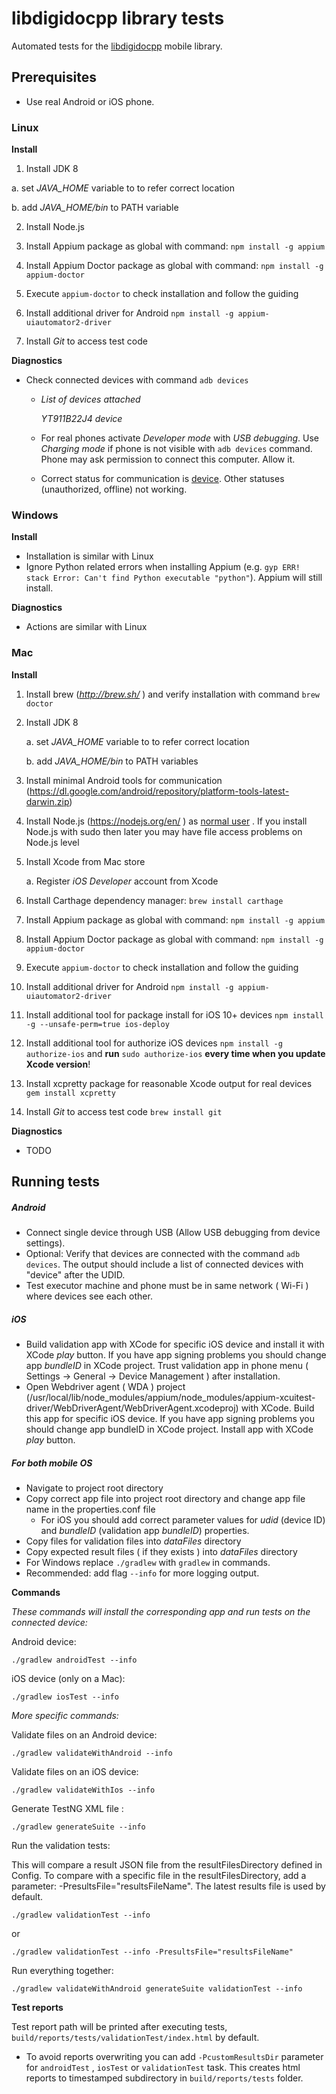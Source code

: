 # libdigidocpp library tests

Automated tests for the [libdigidocpp](https://github.com/metsma/libdigidocpp) mobile library.

## Prerequisites

- Use real Android or iOS phone.

### Linux

**Install**

1. Install JDK 8

  a. set *JAVA_HOME* variable to to refer correct location

  b. add *JAVA_HOME/bin* to PATH variable

2. Install Node.js

3. Install Appium package as global with command: `npm install -g appium`

4. Install Appium Doctor package as global with command: `npm install -g appium-doctor`

5. Execute `appium-doctor` to check installation and follow the guiding

6. Install additional driver for Android `npm install -g appium-uiautomator2-driver`

7. Install *Git* to access test code

**Diagnostics**

* Check connected devices with command `adb devices`

  * *List of devices attached*

    *YT911B22J4      device*

  *  For real phones activate *Developer mode* with *USB debugging*. Use *Charging mode* if phone is not visible with `adb devices` command. Phone may ask permission to connect this computer. Allow it. 

  * Correct status for communication is <u>device</u>. Other statuses (unauthorized, offline) not working.

### Windows

**Install**

* Installation is similar with Linux
* Ignore Python related errors when installing Appium
    (e.g. `gyp ERR! stack Error: Can't find Python executable "python"`). Appium will still install.

**Diagnostics**

* Actions are similar with Linux

### Mac

**Install**

1. Install  brew (*http://brew.sh/* ) and verify installation with command `brew doctor`

2. Install JDK 8

   a. set *JAVA_HOME* variable to to refer correct location

   b. add *JAVA_HOME/bin* to PATH variables

3. Install minimal Android tools for communication (https://dl.google.com/android/repository/platform-tools-latest-darwin.zip)

4. Install Node.js (https://nodejs.org/en/ )  as <u>normal user</u> . If you install Node.js with sudo then later you may have file access problems on Node.js level

5. Install Xcode from Mac store

   a. Register *iOS Developer* account from Xcode

6. Install Carthage dependency manager: `brew install carthage` 

7. Install Appium package as global with command: `npm install -g appium`

8. Install Appium Doctor package as global with command: `npm install -g appium-doctor`

9. Execute `appium-doctor` to check installation and follow the guiding

10. Install additional driver for Android `npm install -g appium-uiautomator2-driver`

11. Install additional tool for package install for iOS 10+ devices `npm install -g --unsafe-perm=true ios-deploy`

12. Install additional tool for authorize iOS devices `npm install -g authorize-ios` and **run** `sudo authorize-ios` **every time when you update Xcode version**!

13. Install xcpretty package for reasonable Xcode output for real devices `gem install xcpretty`

14. Install *Git* to access test code `brew install git`


**Diagnostics**

* TODO

## Running tests

##### Android

* Connect single device through USB (Allow USB debugging from device settings).
* Optional: Verify that devices are connected with the command `adb devices`. The output should
  include a list of connected devices with "device" after the UDID.
* Test executor machine and phone must be in same network ( Wi-Fi ) where devices see each other. 

##### iOS

* Build validation app with XCode for specific iOS device and install it with XCode *play* button. If you have app signing problems you should change app *bundleID* in XCode project. Trust validation app in phone menu ( Settings -> General -> Device Management ) after installation. 
* Open Webdriver agent ( WDA ) project (/usr/local/lib/node_modules/appium/node_modules/appium-xcuitest-driver/WebDriverAgent/WebDriverAgent.xcodeproj) with XCode. Build this app for specific iOS device.  If you have app signing problems you should change app bundleID in XCode project. Install app with XCode *play* button.

##### For both mobile OS

* Navigate to project root directory
* Copy correct app file into project root directory and change app file name in the properties.conf file
  * For iOS you should add correct parameter values for *udid* (device ID) and *bundleID* (validation app *bundleID*)  properties. 
* Copy files for validation files into *dataFiles* directory
* Copy expected result files ( if they exists ) into  *dataFiles* directory
* For Windows replace `./gradlew` with `gradlew` in commands.
* Recommended: add flag `--info` for more logging output.

**Commands**

_These commands will install the corresponding app and run tests on the connected device:_

Android device:

    ./gradlew androidTest --info

iOS device (only on a Mac):

    ./gradlew iosTest --info

_More specific commands:_

Validate files on an Android device:

    ./gradlew validateWithAndroid --info

Validate files on an iOS device:

    ./gradlew validateWithIos --info

Generate TestNG XML file :

    ./gradlew generateSuite --info

Run the validation tests:

This will compare a result JSON file from the resultFilesDirectory defined in Config.
To compare with a specific file in the resultFilesDirectory, add a parameter:
-PresultsFile="resultsFileName". The latest results file is used by default. 

    ./gradlew validationTest --info

or

    ./gradlew validationTest --info -PresultsFile="resultsFileName"

Run everything together:

    ./gradlew validateWithAndroid generateSuite validationTest --info


**Test reports**

Test report path will be printed after executing tests,  `build/reports/tests/validationTest/index.html` by default. 

* To avoid reports overwriting you can add `-PcustomResultsDir` parameter for `androidTest` , `iosTest` or `validationTest` task. This creates html reports to timestamped subdirectory in `build/reports/tests` folder.